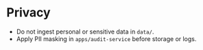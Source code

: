 # Privacy

- Do not ingest personal or sensitive data in `data/`.
- Apply PII masking in `apps/audit-service` before storage or logs.

